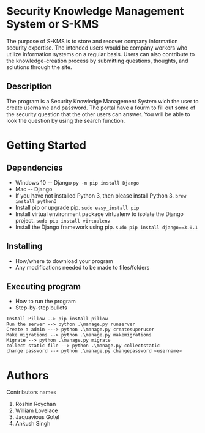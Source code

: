 # Security Knowledge Management System or S-KMS
The purpose of S-KMS is to store and recover company information security expertise. The intended users would be company workers who utilize information systems on a regular basis. Users can also contribute to the knowledge-creation process by submitting questions, thoughts, and solutions through the site.

## Description
The program is a Security Knowledge Management System wich the user to create username and password. The portal have a fourm to fill out some of the security question that the other users can answer. You will be able to look the question by using the search function.

# Getting Started
## Dependencies
* Windows 10 -- Django
`
py -m pip install Django
`
* Mac -- Django
 * If you have not installed Python 3, then please install Python 3.
 `
 brew install python3
 `
 * Install pip or upgrade pip.
 `
 sudo easy_install pip
 `
 * Install virtual environment package virtualenv to isolate the Django project.
 `
 sudo pip install virtualenv
 `
 * Install the Django framework using pip.
 `
 sudo pip install django==3.0.1
 `

## Installing
* How/where to download your program
* Any modifications needed to be made to files/folders

## Executing program
* How to run the program
* Step-by-step bullets
``````
Install Pillow --> pip install pillow
Run the server --> python .\manage.py runserver
Create a admin ---> python .\manage.py createsuperuser
Make migrations --> python .\manage.py makemigrations
Migrate --> python .\manage.py migrate
collect static file --> python .\manage.py collectstatic
change password --> python .\manage.py changepassword <username>
``````
# Authors
Contributors names
    
1. Roshin Roychan
2. William Lovelace
3. Jaquavious Gotel
4. Ankush Singh


